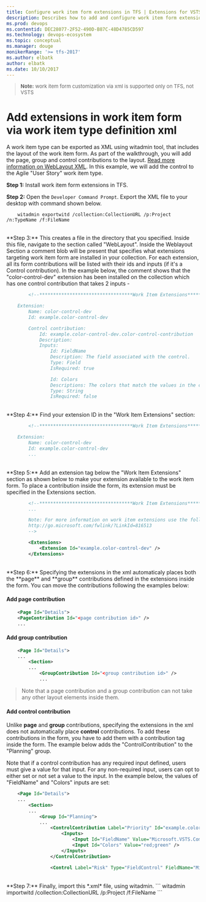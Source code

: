 ```yaml
---
title: Configure work item form extensions in TFS | Extensions for VSTS
description: Describes how to add and configure work item form extensions in TFS.
ms.prod: devops
ms.contentid: DEC28077-2F52-490D-B87C-48D4785CD597
ms.technology: devops-ecosystem
ms.topic: conceptual
ms.manager: douge
monikerRange: '>= tfs-2017'
ms.author: elbatk
author: elbatk
ms.date: 10/10/2017
---
```


<blockquote style="font-size: 13px"><b>Note:</b> work item form customization via xml is supported only on TFS, not VSTS</blockquote>  

# Add extensions in work item form via work item type definition xml

A work item type can be exported as XML using witadmin tool, that includes the layout of the work item form. As part of the walkthrough, you will add the page, group and control contributions to the layout.  [Read more information on WebLayout XML](/vsts/work/customize/reference/weblayout-xml-elements). In this example, we will add the control to the Agile "User Story" work item type.

**Step 1:**  Install work item form extensions in TFS.

**Step 2:**   Open the `Developer Command Prompt`.  Export the XML file to your desktop with command shown below.

```
    witadmin exportwitd /collection:CollectionURL /p:Project /n:TypeName /f:FileName
```

<br>
**Step 3:**  This creates a file in the directory that you specified. Inside this file, navigate to the section called "WebLayout". Inside the Weblayout Section a comment blob will be present that specifies what extensions targeting work item form are installed in your collection. For each extension, all its form contributions will be listed with their ids and inputs (if it's a Control contribution). In the example below, the comment shows that the "color-control-dev" extension has been installed on the collection which has one control contribution that takes 2 inputs -

```xml
        <!--**********************************Work Item Extensions***************************

    Extension:
        Name: color-control-dev
        Id: example.color-control-dev

        Control contribution:
            Id: example.color-control-dev.color-control-contribution
            Description:
            Inputs:
                Id: FieldName
                Description: The field associated with the control.
                Type: Field
                IsRequired: true

                Id: Colors
                Descriptions: The colors that match the values in the control.
                Type: String
                IsRequired: false
```

<br>
**Step 4:**  Find your extension ID in the "Work Item Extensions" section: 

```xml
        <!--**********************************Work Item Extensions*************************** 

    Extension:
        Name: color-control-dev
        Id: example.color-control-dev
        ...
```

<br>
**Step 5:**  Add an extension tag below the "Work Item Extensions" section as shown below to make your extension available to the work item form. To place a contribution inside the form, its extension must be specified in the Extensions section.

```xml
        <!--**********************************Work Item Extensions***************************
        ...

        Note: For more information on work item extensions use the following topic:
        http://go.microsoft.com/fwlink/?LinkId=816513
        -->

        <Extensions>
            <Extension Id="example.color-control-dev" />
        </Extensions>
 ```

<br>
**Step 6:**  Specifying the extensions in the xml automaticaly places both the **page** and **group** contributions defined in the extensions inside the form. You can move the contributions following the examples below: 

#### Add page contribution
```xml
    <Page Id="Details">
    <PageContribution Id="<page contribution id>" />
    ...       
```

 #### Add group contribution
```xml
    <Page Id="Details">
    ...
        <Section>
        ...
            <GroupContribution Id="<group contribution id>" />
            ...
```

> Note that a page contribution and a group contribution can not take any other layout elements inside them. 

#### Add control contribution
Unlike **page** and **group** contributions, specifying the extensions in the xml does not automatically place **control** contributions. 
To add these contributions in the form, you have to add them with a contribution tag inside the form. The example below adds the "ControlContribution" to the "Planning" group.

Note that if a control contribution has any required input defined, users must give a value for that input. For any non-required input, users can opt to either set or not set a value to the input. In the example below, the values of "FieldName" and "Colors" inputs are set:

```xml
    <Page Id="Details">
    ...
        <Section>
        ...
            <Group Id="Planning">
            ...
                <ControlContribution Label="Priority" Id="example.color-control-dev.color-control-contribution">
                    <Inputs>
                        <Input Id="FieldName" Value="Microsoft.VSTS.Common.Priority" />
                        <Input Id="Colors" Value="red;green" />
                    </Inputs>
                </ControlContribution>

                <Control Label="Risk" Type="FieldControl" FieldName="Microsoft.VSTS.Common.Risk" />
```



<br>
**Step 7:**  Finally, import this *.xml* file, using witadmin.
```
    witadmin importwitd /collection:CollectionURL /p:Project /f:FileName
``` 